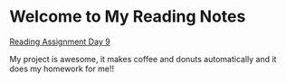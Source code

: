 # Welcome to My Reading Notes

[Reading Assignment Day 9](reading9.md)

My project is awesome, it makes coffee and donuts automatically and it does my homework for me!!
